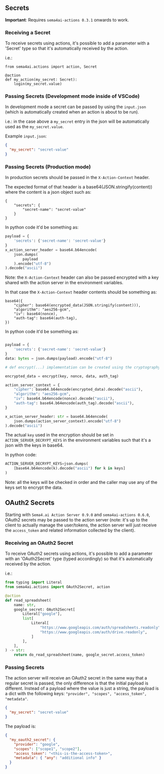 ## Secrets

**Important**: Requires `sema4ai-actions 0.3.1` onwards to work.

### Receiving a Secret

To receive secrets using actions, it's possible to add a parameter with a
'Secret' type so that it's automatically received by the action.

i.e.:

```
from sema4ai.actions import action, Secret

@action
def my_action(my_secret: Secret):
    login(my_secret.value)
```

### Passing Secrets (Development mode inside of VSCode)

In development mode a secret can be passed by using the `input.json` (which
is automatically created when an action is about to be run).

i.e.: in the case above a `my_secret` entry in the json will be automatically
used as the `my_secret.value`.

Example `input.json`:

```json
{
  "my_secret": "secret-value"
}
```

### Passing Secrets (Production mode)

In production secrets should be passed in the `X-Action-Context` header.

The expected format of that header is a base64(JSON.stringify(content))
where the content is a json object such as:

```
{
    "secrets": {
        "secret-name": "secret-value"
    }
}
```

In python code it'd be something as:

```python
payload = {
    'secrets': {'secret-name': 'secret-value'}
}
x_action_server_header = base64.b64encode(
    json.dumps(
        payload
    ).encode("utf-8")
).decode("ascii")
```

Note: the `X-Action-Context` header can also be passed encrypted with a
key shared with the action server in the environment variables.

In that case the `X-Action-Context` header contents should be something as:

```
base64({
    "cipher": base64(encrypted_data(JSON.stringify(content))),
    "algorithm": "aes256-gcm",
    "iv": base64(nonce),
    "auth-tag": base64(auth-tag),
})
```

In python code it'd be something as:

```python

payload = {
    'secrets': {'secret-name': 'secret-value'}
}
data: bytes = json.dumps(payload).encode("utf-8")

# def encrypt(...) implementation can be created using the cryptography library.

encrypted_data = encrypt(key, nonce, data, auth_tag)

action_server_context = {
    "cipher": base64.b64encode(encrypted_data).decode("ascii"),
    "algorithm": "aes256-gcm",
    "iv": base64.b64encode(nonce).decode("ascii"),
    "auth-tag": base64.b64encode(auth_tag).decode("ascii"),
}

x_action_server_header: str = base64.b64encode(
    json.dumps(action_server_context).encode("utf-8")
).decode("ascii")
```

The actual `key` used in the encryption should be set in `ACTION_SERVER_DECRYPT_KEYS`
in the environment variables such that it's a json with the keys in base64.

In python code:

```python
ACTION_SERVER_DECRYPT_KEYS=json.dumps(
    [base64.b64encode(k).decode("ascii") for k in keys]
)
```

Note: all the keys will be checked in order and the caller may use any of the
keys set to encrypt the data.

## OAuth2 Secrets

Starting with `Sema4.ai Action Server 0.9.0` and `sema4ai-actions 0.6.0`, OAuth2 secrets
may be passed to the action server (note: it's up to the client to actually manage
the user/tokens, the action server will just receive the `access_token` and related
information collected by the client).

### Receiving an OAuth2 Secret

To receive OAuth2 secrets using actions, it's possible to add a parameter with an
'OAuth2Secret' type (typed accordingly) so that it's automatically received by the action.

i.e.:

```python
from typing import Literal
from sema4ai.actions import OAuth2Secret, action

@action
def read_spreadsheet(
    name: str,
    google_secret: OAuth2Secret[
        Literal["google"],
        list[
            Literal[
                "https://www.googleapis.com/auth/spreadsheets.readonly",
                "https://www.googleapis.com/auth/drive.readonly",
            ]
        ],
    ],
) -> str:
    return do_read_spreadsheet(name, google_secret.access_token)
```

### Passing Secrets

The action server will receive an OAuth2 secret in the same way that a regular secret
is passed, the only difference is that the initial payload is different. Instead
of a payload where the value is just a string, the payload is a dict with the following
keys: `"provider", "scopes", "access_token", "metadata"`.

```json
{
  "my_secret": "secret-value"
}
```

The payload is:

```json
{
  "my_oauth2_secret": {
    "provider": "google",
    "scopes": ["scope1", "scope2"],
    "access_token": "<this-is-the-access-token>",
    "metadata": { "any": "additional info" }
  }
}
```
